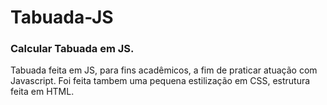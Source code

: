 # Tabuada-JS
### Calcular Tabuada em JS. 
Tabuada feita em JS, para fins acadêmicos, a fim de praticar atuação com Javascript. Foi feita tambem uma pequena estilização em CSS, estrutura feita em HTML.
